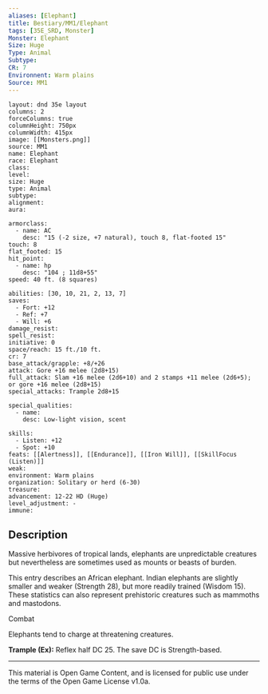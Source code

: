 ```yaml
---
aliases: [Elephant]
title: Bestiary/MM1/Elephant
tags: [35E_SRD, Monster]
Monster: Elephant
Size: Huge
Type: Animal
Subtype: 
CR: 7
Environnent: Warm plains
Source: MM1
---
```


```statblock
layout: dnd 35e layout
columns: 2
forceColumns: true
columnHeight: 750px
columnWidth: 415px
image: [[Monsters.png]]
source: MM1
name: Elephant
race: Elephant
class: 
level: 
size: Huge
type: Animal
subtype: 
alignment: 
aura: 

armorclass:
  - name: AC
    desc: "15 (-2 size, +7 natural), touch 8, flat-footed 15"
touch: 8
flat_footed: 15
hit_point:
  - name: hp
    desc: "104 ; 11d8+55"
speed: 40 ft. (8 squares)

abilities: [30, 10, 21, 2, 13, 7]
saves:
  - Fort: +12
  - Ref: +7
  - Will: +6
damage_resist: 
spell_resist: 
initiative: 0
space/reach: 15 ft./10 ft.
cr: 7
base_attack/grapple: +8/+26
attack: Gore +16 melee (2d8+15)
full_attack: Slam +16 melee (2d6+10) and 2 stamps +11 melee (2d6+5); or gore +16 melee (2d8+15)
special_attacks: Trample 2d8+15

special_qualities:
  - name: 
    desc: Low-light vision, scent

skills:
  - Listen: +12
  - Spot: +10
feats: [[Alertness]], [[Endurance]], [[Iron Will]], [[SkillFocus (Listen)]]
weak: 
environment: Warm plains
organization: Solitary or herd (6-30)
treasure: 
advancement: 12-22 HD (Huge)
level_adjustment: -
immune: 
```

## Description

<p>Massive herbivores of tropical lands, elephants are unpredictable creatures but nevertheless are sometimes used as mounts or beasts of burden.</p>
<p>This entry describes an African elephant. Indian elephants are slightly smaller and weaker (Strength 28), but more readily trained (Wisdom 15). These statistics can also represent prehistoric creatures such as mammoths and mastodons.</p>
<p>Combat</p>
<p>Elephants tend to charge at threatening creatures.</p>
<p>
            <b>Trample (Ex):</b> Reflex half DC 25. The save DC is Strength-based.</p>

---

This material is Open Game Content, and is licensed for public use under
the terms of the Open Game License v1.0a.
